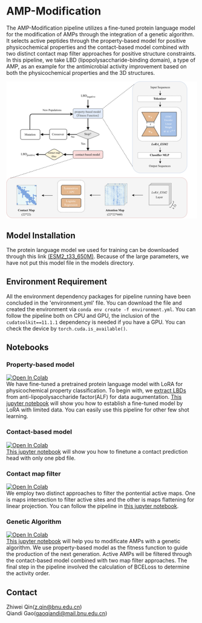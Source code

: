 # AMP-Modification
The AMP-Modification pipeline utilizes a fine-tuned protein language model for the modification of AMPs through the integration of a genetic algorithm. It selects active peptides through the property-based model for positive physicochemical properties and the contact-based model combined with two distinct contact map filter approaches for positive structure constraints. In this pipeline, we take LBD (lipopolysaccharide-binding domain), a type of AMP, as an example for the antimicrobial activity improvement based on both the physicochemical properties and the 3D structures.

![image](https://github.com/Qinlab502/AMP-Modification/blob/main/images/Workflow.png)

## Model Installation
The protein language model we used for training can be downloaded through this link [(ESM2_t33_650M)](https://huggingface.co/facebook/esm2_t33_650M_UR50D/tree/main). Because of the large parameters, we have not put this model file in the models directory.

## Environment Requirement
All the environment dependency packages for pipeline running have been concluded in the 'environment.yml' file. You can download the file and created the environment via ```conda env create -f environment.yml```.
You can follow the pipeline both on CPU and GPU, the inclusion of the ```cudatoolkit==11.1.1``` dependency is needed if you have a GPU. You can check the device by ```torch.cuda.is_available()```.

## Notebooks
### Property-based model
[![Open In Colab](https://colab.research.google.com/assets/colab-badge.svg)](https://colab.research.google.com/github/Qinlab502/AMP-modification/blob/main/scripts/property-based_model_with_lora.ipynb)  
We have fine-tuned a pretrained protein language model with LoRA for physicochemical property classification. To begin with, we [extract LBDs](./scripts/LBD_extraction_from_ALF.ipynb) from anti-lipopolysaccharide factor(ALF) for data augumentation. [This jupyter notebook](./scripts/property-based_model_with_lora.ipynb) will show you how to establish a fine-tuned model by LoRA with limited data. You can easily use this pipeline for other few shot learning.

### Contact-based model
[![Open In Colab](https://colab.research.google.com/assets/colab-badge.svg)](https://colab.research.google.com/github/Qinlab502/AMP-modification/blob/main/scripts/contact-based_model.ipynb)  
[This jupyter notebook](./scripts/contact-based_model.ipynb) will show you how to finetune a contact prediction head with only one pbd file.

### Contact map filter
[![Open In Colab](https://colab.research.google.com/assets/colab-badge.svg)](https://colab.research.google.com/github/Qinlab502/AMP-modification/blob/main/scripts/contact_map_filter.ipynb)  
We employ two distinct approaches to filter the pontential active maps. One is maps intersection to filter active sites and the other is maps flattening for linear projection. You can follow the pipeline in [this jupyter notebook](./scripts/contact_map_filter.ipynb).

### Genetic Algorithm
[![Open In Colab](https://colab.research.google.com/assets/colab-badge.svg)](https://colab.research.google.com/github/Qinlab502/AMP-modification/blob/main/scripts/Genetic_Algorithms.ipynb)  
[This jupyter notebook](./scripts/Genetic_Algorithms.ipynb) will help you to modificate AMPs with a genetic algorithm. We use property-based model as the fitness function to guide the production of the next generation. Active AMPs will be filtered through the contact-based model combined with two map filter approaches. The final step in the pipeline involved the calculation of BCELoss to determine the activity order. 

## Contact
Zhiwei Qin(z.qin@bnu.edu.cn)\
Qiandi Gao(gaoqiandi@mail.bnu.edu.cn)
